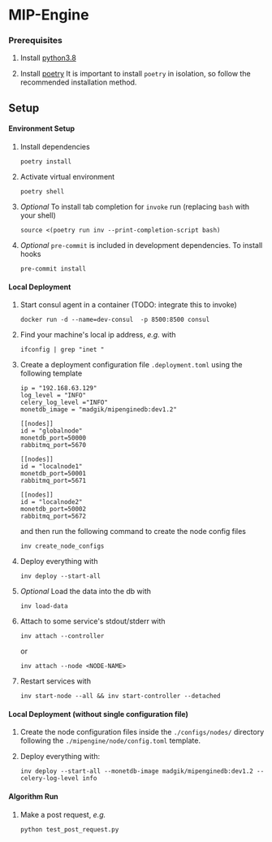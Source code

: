 # MIP-Engine

### Prerequisites

1. Install [python3.8](https://www.python.org/downloads/ "python3.8")

1. Install [poetry](https://python-poetry.org/ "poetry")
   It is important to install `poetry` in isolation, so follow the
   recommended installation method.

## Setup

#### Environment Setup

1. Install dependencies

   ```
   poetry install
   ```

1. Activate virtual environment

   ```
   poetry shell
   ```

1. *Optional* To install tab completion for `invoke` run  (replacing `bash` with your shell)

   ```
   source <(poetry run inv --print-completion-script bash)
   ```

1. _Optional_ `pre-commit` is included in development dependencies. To install hooks

   ```
   pre-commit install
   ```

#### Local Deployment
1. Start consul agent in a container
   (TODO: integrate this to invoke)

   ```
   docker run -d --name=dev-consul  -p 8500:8500 consul
   ```
1. Find your machine's local ip address, _e.g._ with

   ```
   ifconfig | grep "inet "
   ```

1. Create a deployment configuration file `.deployment.toml` using the following template

   ```
   ip = "192.168.63.129"
   log_level = "INFO"
   celery_log_level ="INFO"
   monetdb_image = "madgik/mipenginedb:dev1.2"

   [[nodes]]
   id = "globalnode"
   monetdb_port=50000
   rabbitmq_port=5670

   [[nodes]]
   id = "localnode1"
   monetdb_port=50001
   rabbitmq_port=5671

   [[nodes]]
   id = "localnode2"
   monetdb_port=50002
   rabbitmq_port=5672
   ```

   and then run the following command to create the node config files

   ```
   inv create_node_configs
   ```

1. Deploy everything with

   ```
   inv deploy --start-all
   ```

1. _Optional_ Load the data into the db with

   ```
   inv load-data
   ```

1. Attach to some service's stdout/stderr with

   ```
   inv attach --controller
   ```

   or

   ```
   inv attach --node <NODE-NAME>
   ```

1. Restart services with

   ```
   inv start-node --all && inv start-controller --detached
   ```

#### Local Deployment (without single configuration file)

1. Create the node configuration files inside the `./configs/nodes/` directory following the `./mipengine/node/config.toml` template.

1. Deploy everything with:

   ```
   inv deploy --start-all --monetdb-image madgik/mipenginedb:dev1.2 --celery-log-level info
   ```

#### Algorithm Run

1. Make a post request, _e.g._
   ```
   python test_post_request.py
   ```
